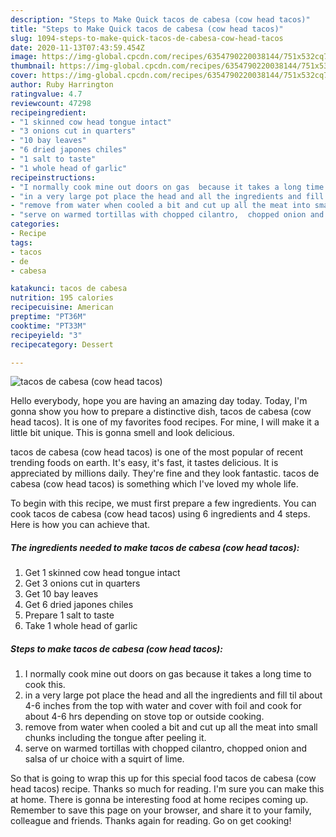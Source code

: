 ```yaml
---
description: "Steps to Make Quick tacos de cabesa (cow head tacos)"
title: "Steps to Make Quick tacos de cabesa (cow head tacos)"
slug: 1094-steps-to-make-quick-tacos-de-cabesa-cow-head-tacos
date: 2020-11-13T07:43:59.454Z
image: https://img-global.cpcdn.com/recipes/6354790220038144/751x532cq70/tacos-de-cabesa-cow-head-tacos-recipe-main-photo.jpg
thumbnail: https://img-global.cpcdn.com/recipes/6354790220038144/751x532cq70/tacos-de-cabesa-cow-head-tacos-recipe-main-photo.jpg
cover: https://img-global.cpcdn.com/recipes/6354790220038144/751x532cq70/tacos-de-cabesa-cow-head-tacos-recipe-main-photo.jpg
author: Ruby Harrington
ratingvalue: 4.7
reviewcount: 47298
recipeingredient:
- "1 skinned cow head tongue intact"
- "3 onions cut in quarters"
- "10 bay leaves"
- "6 dried japones chiles"
- "1 salt to taste"
- "1 whole head of garlic"
recipeinstructions:
- "I normally cook mine out doors on gas  because it takes a long time to cook this."
- "in a very large pot place the head and all the ingredients and fill til about 4-6 inches from the top with water and cover with foil and cook for about 4-6 hrs depending on stove top or outside cooking."
- "remove from water when cooled a bit and cut up all the meat into small chunks including the tongue after peeling it."
- "serve on warmed tortillas with chopped cilantro,  chopped onion and salsa of ur choice with a squirt of lime."
categories:
- Recipe
tags:
- tacos
- de
- cabesa

katakunci: tacos de cabesa 
nutrition: 195 calories
recipecuisine: American
preptime: "PT36M"
cooktime: "PT33M"
recipeyield: "3"
recipecategory: Dessert

---
```



![tacos de cabesa (cow head tacos)](https://img-global.cpcdn.com/recipes/6354790220038144/751x532cq70/tacos-de-cabesa-cow-head-tacos-recipe-main-photo.jpg)

Hello everybody, hope you are having an amazing day today. Today, I'm gonna show you how to prepare a distinctive dish, tacos de cabesa (cow head tacos). It is one of my favorites food recipes. For mine, I will make it a little bit unique. This is gonna smell and look delicious.



tacos de cabesa (cow head tacos) is one of the most popular of recent trending foods on earth. It's easy, it's fast, it tastes delicious. It is appreciated by millions daily. They're fine and they look fantastic. tacos de cabesa (cow head tacos) is something which I've loved my whole life.


To begin with this recipe, we must first prepare a few ingredients. You can cook tacos de cabesa (cow head tacos) using 6 ingredients and 4 steps. Here is how you can achieve that.

<!--inarticleads1-->

##### The ingredients needed to make tacos de cabesa (cow head tacos):

1. Get 1 skinned cow head tongue intact
1. Get 3 onions cut in quarters
1. Get 10 bay leaves
1. Get 6 dried japones chiles
1. Prepare 1 salt to taste
1. Take 1 whole head of garlic




<!--inarticleads2-->

##### Steps to make tacos de cabesa (cow head tacos):

1. I normally cook mine out doors on gas  because it takes a long time to cook this.
1. in a very large pot place the head and all the ingredients and fill til about 4-6 inches from the top with water and cover with foil and cook for about 4-6 hrs depending on stove top or outside cooking.
1. remove from water when cooled a bit and cut up all the meat into small chunks including the tongue after peeling it.
1. serve on warmed tortillas with chopped cilantro,  chopped onion and salsa of ur choice with a squirt of lime.




So that is going to wrap this up for this special food tacos de cabesa (cow head tacos) recipe. Thanks so much for reading. I'm sure you can make this at home. There is gonna be interesting food at home recipes coming up. Remember to save this page on your browser, and share it to your family, colleague and friends. Thanks again for reading. Go on get cooking!
